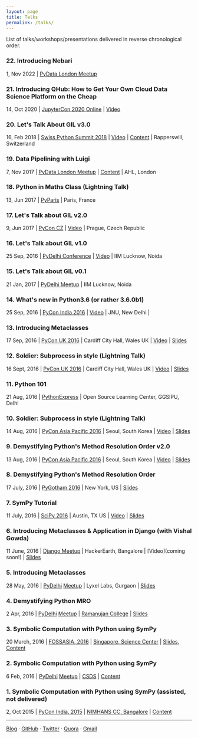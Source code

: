 ```yaml
---
layout: page
title: Talks
permalink: /talks/
---
```


List of talks/workshops/presentations delivered in reverse chronological order.

### 22. Introducing Nebari
1, Nov 2022 | [PyData London Meetup](https://www.meetup.com/pydata-london-meetup/events/288579967/)

### 21. Introducing QHub: How to Get Your Own Cloud Data Science Platform on the Cheap
14, Oct 2020 | [JupyterCon 2020 Online](https://cfp.jupytercon.com/2020/schedule/presentation/185/introducing-qhub-how-to-get-your-own-cloud-data-science-platform-on-the-cheap/) | [Video](https://www.youtube.com/watch?v=XXJIjW9FVVk)

### 20. Let's Talk About GIL v3.0
16, Feb 2018 | [Swiss Python Summit 2018](http://www.python-summit.ch/) | [Video](https://www.youtube.com/watch?v=2JCQQR-IGAg) | [Content](https://github.com/aktech/gil_talk) | Rapperswill, Switzerland

### 19. Data Pipelining with Luigi
7, Nov 2017 | [PyData London Meetup](https://www.meetup.com/PyData-London-Meetup/events/244401841/) | [Content](https://github.com/aktech/luigi-talk) | AHL, London

### 18. Python in Maths Class (Lightning Talk)
13, Jun 2017 | [PyParis](http://pyparis.org/) | Paris, France

### 17. Let's Talk about GIL v2.0
9, Jun 2017 | [PyCon CZ](https://in.pycon.org/2016/) | [Video](https://www.youtube.com/watch?v=motIB96FI48&feature=youtu.be&t=5h36m18s) | Prague, Czech Republic

### 16. Let's Talk about GIL v1.0
25 Sep, 2016 | [PyDelhi Conference](https://in.pycon.org/2016/) | [Video](https://www.youtube.com/watch?v=CwTnUvHo6d8) | IIM Lucknow, Noida

### 15. Let's Talk about GIL v0.1
21 Jan, 2017 | [PyDelhi Meetup](https://www.meetup.com/pydelhi/events/233814702/) | IIM Lucknow, Noida

### 14. What's new in Python3.6 (or rather 3.6.0b1)
25 Sep, 2016 | [PyCon India 2016](https://in.pycon.org/2016/) | [Video](https://www.youtube.com/watch?v=DI-jbSjJThA) | JNU, New Delhi |

### 13. Introducing Metaclasses
17 Sep, 2016 | [PyCon UK 2016](http://2016.pyconuk.org/) | Cardiff City Hall, Wales UK | [Video](https://www.youtube.com/watch?v=UXuhj-Tc-qE) | [Slides](http://slides.com/aktech/introducing-metaclasses-in-python)

### 12. Soldier: Subprocess in style (Lightning Talk)
16 Sept, 2016 | [PyCon UK 2016](http://2016.pyconuk.org/) | Cardiff City Hall, Wales UK | [Video](https://youtu.be/hjSD88cqKYs?t=27m58s) | [Slides](http://iamit.in/talks/slides/soldier.pdf)

### 11. Python 101
21 Aug, 2016 | [PythonExpress](https://pythonexpress.in/workshop/61/) | Open Source Learning Center, GGSIPU, Delhi

### 10. Soldier: Subprocess in style (Lightning Talk)
14 Aug, 2016 | [PyCon Asia Pacific 2016](https://www.pycon.kr/2016apac/) | Seoul, South Korea | [Video](https://www.youtube.com/watch?v=nzQ0O-ftYZU&feature=youtu.be&t=3025) | [Slides](http://iamit.in/talks/slides/soldier.pdf)

### 9. Demystifying Python's Method Resolution Order v2.0
13 Aug, 2016 | [PyCon Asia Pacific 2016](https://www.pycon.kr/2016apac/) | Seoul, South Korea | [Video](https://www.youtube.com/watch?v=cuonAMJjHow) | [Slides](http://slides.com/aktech/python-mro)

### 8. Demystifying Python's Method Resolution Order
17 July, 2016 | [PyGotham 2016](https://2016.pygotham.org/) | New York, US | [Slides](http://slides.com/aktech/python-mro)

### 7. SymPy Tutorial
11 July, 2016 | [SciPy 2016](http://scipy2016.scipy.org/) | Austin, TX US | [Video](https://www.youtube.com/watch?v=AqnpuGbM6-Q) | [Slides](http://www.sympy.org/scipy-2016-tutorial/)

### 6. Introducing Metaclasses & Application in Django (with Vishal Gowda)
11 June, 2016 | [Django Meetup](http://www.meetup.com/HackerEarth-Tech-Meetup/events/231711511/) | HackerEarth, Bangalore | [Video](coming soon!) | [Slides](http://slides.com/aktech/introducing-metaclasses-in-python)

### 5. Introducing Metaclasses
28 May, 2016 | [PyDelhi](http://pydelhi.org) [Meetup](http://www.meetup.com/pydelhi/events/226342855/) | Lyxel Labs, Gurgaon | [Slides](http://slides.com/aktech/introducing-metaclasses-in-python)


### 4. Demystifying Python MRO
2 Apr, 2016 | [PyDelhi](http://pydelhi.org) [Meetup](http://www.meetup.com/pydelhi/events/226049223) | [Ramanujan College](http://Ramanujancollege.ac.in) | [Slides](http://slides.com/aktech/python-mro/)

### 3. Symbolic Computation with Python using SymPy
20 March, 2016 | [FOSSASIA, 2016](http://2016.fossasia.org/) | [Singapore, Science Center](http://www.science.edu.sg/Pages/SCBHome.aspx) | [Slides](http://slides.com/aktech/sympy), [Content](http://iamit.in/sympy-tutorial/)

### 2. Symbolic Computation with Python using SymPy
6 Feb, 2016 | [PyDelhi](http://pydelhi.org) [Meetup](http://www.meetup.com/pydelhi/events/226049215/) | [CSDS](https://maps.google.com/maps?f=q&hl=en&q=29%2C+Rajpur+Road%2C+Delhi%2C+in) | [Content](http://iamit.in/sympy-tutorial/)

### 1. Symbolic Computation with Python using SymPy (assisted, not delivered)
2, Oct 2015 | [PyCon India, 2015](https://in.pycon.org/2015) | [NIMHANS CC, Bangalore](https://www.google.com/maps?ll=12.943219,77.596617&z=16&t=m&hl=en-US&gl=IN&mapclient=embed&cid=14143977283967748386) | [Content](http://iamit.in/sympy-tutorial/)

---

[Blog]({{site.baseurl}}) · [GitHub](https://github.com/aktech) · [Twitter](https://twitter.com/iaktech) · [Quora](https://www.quora.com/Amit-Kumar-516) · [Gmail](<mailto:dtu.amit@gmail.com>)
